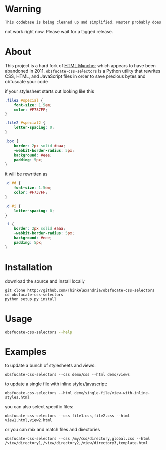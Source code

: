 # Warning
    This codebase is being cleaned up and simplified. Master probably does
not work right now. Please wait for a tagged release.

# About

This project is a hard fork of [HTML Muncher](https://github.com/ccampbell/html-obsfucate-css-selectorser.git) which appears to have been abandoned in 2011. `obsfucate-css-selectors` is a Python utility that rewrites CSS, HTML, and JavaScript files in order to save precious bytes and obfuscate your code

if your stylesheet starts out looking like this
```css
.file2 #special {
    font-size: 1.5em;
    color: #F737FF;
}

.file2 #special2 {
    letter-spacing: 0;
}

.box {
    border: 2px solid #aaa;
    -webkit-border-radius: 5px;
    background: #eee;
    padding: 5px;
}
```
it will be rewritten as
```css
.d #d {
    font-size: 1.5em;
    color: #F737FF;
}

.d #i {
    letter-spacing: 0;
}

.i {
    border: 2px solid #aaa;
    -webkit-border-radius: 5px;
    background: #eee;
    padding: 5px;
}
```

# Installation

download the source and install locally

```
git clone http://github.com/ThinkAlexandria/obsfucate-css-selectors
cd obsfucate-css-selectors
python setup.py install
```

# Usage

```bash
obsfucate-css-selectors --help
```

# Examples

to update a bunch of stylesheets and views:
```
obsfucate-css-selectors --css demo/css --html demo/views
```

to update a single file with inline styles/javascript:
```
obsfucate-css-selectors --html demo/single-file/view-with-inline-styles.html
```

you can also select specific files:
```
obsfucate-css-selectors --css file1.css,file2.css --html view1.html,view2.html
```

or you can mix and match files and directories
```
obsfucate-css-selectors --css /my/css/directory,global.css --html /view/directory1,/view/directory2,/view/directory3,template.html
```
